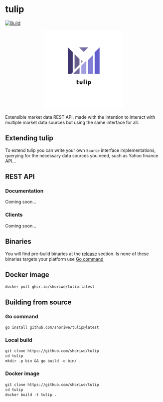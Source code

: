 # tulip

[![Build](https://github.com/shoriwe/tulip/actions/workflows/build.yaml/badge.svg)](https://github.com/shoriwe/tulip/actions/workflows/build.yaml)

<p align="center">
    <img style="width: 50%; height: auto;" src="logo.png"/>
</p>

Extensible market data REST API, made with the intention to interact with multiple market data sources but using the same interface for all.

## Extending tulip

To extend tulip you can write your own `Source` interface implementations, querying for the necessary data sources you need, such as Yahoo finance API...

## REST API

### Documentation

Coming soon...

### Clients

Coming soon...

## Binaries

You will find pre-build binaries at the [release](https://github.com/shoriwe/tulip/releases) section. Is none of these binaries targets your platform use [Go command](#Go-command)

## Docker image

```shell
docker pull ghcr.io/shoriwe/tulip:latest
```

## Building from source

### Go command

```shell
go install github.com/shoriwe/tulip@latest
```

### Local build

```shell
git clone https://github.com/shoriwe/tulip
cd tulip
mkdir -p bin && go build -o bin/ .
```

### Docker image

```shell
git clone https://github.com/shoriwe/tulip
cd tulip
docker build -t tulip .
```
